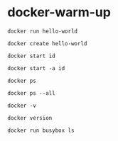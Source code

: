 # docker-warm-up

```
docker run hello-world

docker create hello-world

docker start id

docker start -a id

docker ps

docker ps --all

docker -v

docker version
```

```
docker run busybox ls
```

